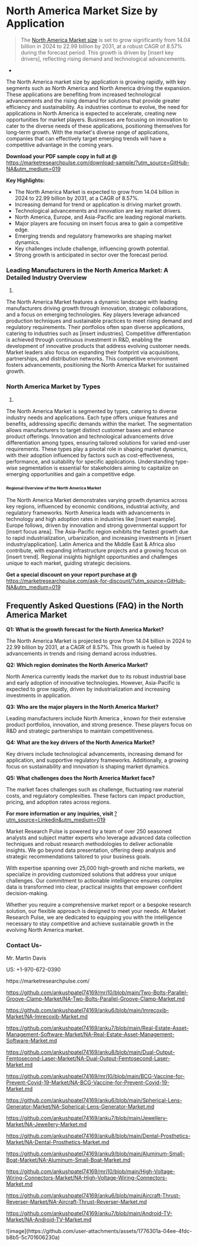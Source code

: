 <h1>North America  Market&nbsp;Size by Application</h1><blockquote><p>The <a href="https://marketresearchpulse.com/download-sample/?utm_source=GitHub-NA&amp;utm_medium=019">North America  Market size</a> is set to grow significantly from 14.04 billion in 2024 to 22.99 billion by 2031, at a robust CAGR of 8.57% during the forecast period. This growth is driven by [insert key drivers], reflecting rising demand and technological advancements.</p></blockquote><ul><li></li></ul><p>The North America  market size by application is growing rapidly, with key segments such as North America  and North America  driving the expansion. These applications are benefiting from increased technological advancements and the rising demand for solutions that provide greater efficiency and sustainability. As industries continue to evolve, the need for applications in North America  is expected to accelerate, creating new opportunities for market players. Businesses are focusing on innovation to cater to the diverse needs of these applications, positioning themselves for long-term growth. With the market's diverse range of applications, companies that can effectively target emerging trends will have a competitive advantage in the coming years.</p><p><strong>Download your PDF sample copy in full at @ </strong><a href="https://marketresearchpulse.com/download-sample/?utm_source=GitHub-NA&amp;utm_medium=019">https://marketresearchpulse.com/download-sample/?utm_source=GitHub-NA&amp;utm_medium=019</a></p><p><strong>Key Highlights: </strong></p><ul><li>The North America  Market is expected to grow from 14.04 billion in 2024 to 22.99 billion by 2031, at a CAGR of 8.57%.</li><li>Increasing demand for trend or application is driving market growth.</li><li>Technological advancements and innovation are key market drivers.</li><li>North America, Europe, and Asia-Pacific are leading regional markets.</li><li>Major players are focusing on insert focus area to gain a competitive edge.</li><li>Emerging trends and regulatory frameworks are shaping market dynamics.</li><li>Key challenges include challenge, influencing growth potential.</li><li>Strong growth is anticipated in sector over the forecast period.</li></ul><h3>Leading Manufacturers in the North America  Market: A Detailed Industry Overview</h3><ol><li></li></ol><div class="flex max-w-full flex-col flex-grow"><div class="min-h-8 text-message flex w-full flex-col items-end gap-2 whitespace-normal break-words [.text-message+&amp;]:mt-5" dir="auto" data-message-author-role="assistant" data-message-id="fd8432e4-4910-450d-b182-61b7bfb0a01f" data-message-model-slug="gpt-4o"><div class="flex w-full flex-col gap-1 empty:hidden first:pt-[3px]"><div class="markdown prose w-full break-words dark:prose-invert light"><p>The North America  Market features a dynamic landscape with leading manufacturers driving growth through innovation, strategic collaborations, and a focus on emerging technologies. Key players leverage advanced production techniques and sustainable practices to meet rising demand and regulatory requirements. Their portfolios often span diverse applications, catering to industries such as [insert industries]. Competitive differentiation is achieved through continuous investment in R&amp;D, enabling the development of innovative products that address evolving customer needs. Market leaders also focus on expanding their footprint via acquisitions, partnerships, and distribution networks. This competitive environment fosters advancements, positioning the North America  Market for sustained growth.</p></div></div></div></div><h3>North America  Market by Types</h3><ol><li></li></ol><div class="flex max-w-full flex-col flex-grow"><div class="min-h-8 text-message flex w-full flex-col items-end gap-2 whitespace-normal break-words [.text-message+&amp;]:mt-5" dir="auto" data-message-author-role="assistant" data-message-id="084470be-0bb7-4664-bddf-5156b4f41249" data-message-model-slug="gpt-4o-mini"><div class="flex w-full flex-col gap-1 empty:hidden first:pt-[3px]"><div class="markdown prose w-full break-words dark:prose-invert light"><p>The North America  Market is segmented by types, catering to diverse industry needs and applications. Each type offers unique features and benefits, addressing specific demands within the market. The segmentation allows manufacturers to target distinct customer bases and enhance product offerings. Innovation and technological advancements drive differentiation among types, ensuring tailored solutions for varied end-user requirements. These types play a pivotal role in shaping market dynamics, with their adoption influenced by factors such as cost-effectiveness, performance, and suitability for specific applications. Understanding type-wise segmentation is essential for stakeholders aiming to capitalize on emerging opportunities and gain a competitive edge.</p></div></div></div></div><h3><span style="font-size: 11px;">Regional Overview of the North America  Market</span></h3><div class="flex max-w-full flex-col flex-grow"><div class="min-h-8 text-message flex w-full flex-col items-end gap-2 whitespace-normal break-words [.text-message+&amp;]:mt-5" dir="auto" data-message-author-role="assistant" data-message-id="e9038762-ce64-4e30-91c9-9bd413514231" data-message-model-slug="gpt-4o-mini"><div class="flex w-full flex-col gap-1 empty:hidden first:pt-[3px]"><div class="markdown prose w-full break-words dark:prose-invert light"><p>The North America  Market demonstrates varying growth dynamics across key regions, influenced by economic conditions, industrial activity, and regulatory frameworks. North America leads with advancements in technology and high adoption rates in industries like [insert example]. Europe follows, driven by innovation and strong governmental support for [insert focus area]. The Asia-Pacific region exhibits the fastest growth due to rapid industrialization, urbanization, and increasing investments in [insert industry/application]. Latin America and the Middle East &amp; Africa also contribute, with expanding infrastructure projects and a growing focus on [insert trend]. Regional insights highlight opportunities and challenges unique to each market, guiding strategic decisions.</p></div></div></div></div><p><strong>Get a special discount on your report purchase at @ </strong><a href="https://marketresearchpulse.com/ask-for-discount/?utm_source=GitHub-NA&amp;utm_medium=019">https://marketresearchpulse.com/ask-for-discount/?utm_source=GitHub-NA&amp;utm_medium=019</a></p><h2>Frequently Asked Questions (FAQ) in the North America  Market</h2><p><strong>Q1: What is the growth forecast for the North America  Market?</strong></p><p>The North America  Market is projected to grow from 14.04 billion in 2024 to 22.99 billion by 2031, at a CAGR of 8.57%. This growth is fueled by advancements in trends and rising demand across industries.</p><p><strong>Q2: Which region dominates the North America  Market?</strong></p><p>North America currently leads the market due to its robust industrial base and early adoption of innovative technologies. However, Asia-Pacific is expected to grow rapidly, driven by industrialization and increasing investments in application.</p><p><strong>Q3: Who are the major players in the North America  Market?</strong></p><p>Leading manufacturers include North America , known for their extensive product portfolios, innovation, and strong presence. These players focus on R&amp;D and strategic partnerships to maintain competitiveness.</p><p><strong>Q4: What are the key drivers of the North America  Market?</strong></p><p>Key drivers include technological advancements, increasing demand for application, and supportive regulatory frameworks. Additionally, a growing focus on sustainability and innovation is shaping market dynamics.</p><p><strong>Q5: What challenges does the North America  Market face?</strong></p><p>The market faces challenges such as challenge, fluctuating raw material costs, and regulatory complexities. These factors can impact production, pricing, and adoption rates across regions.</p><p><strong>For more information or any inquiries, visit&nbsp;</strong><a href="?utm_source=Linkedin&utm_medium=019">?utm_source=Linkedin&utm_medium=019</a></p><p>Market Research Pulse is powered by a team of over 250 seasoned analysts and subject matter experts who leverage advanced data collection techniques and robust research methodologies to deliver actionable insights. We go beyond data presentation, offering deep analysis and strategic recommendations tailored to your business goals.</p><p>With expertise spanning over 25,000 high-growth and niche markets, we specialize in providing customized solutions that address your unique challenges. Our commitment to actionable intelligence ensures complex data is transformed into clear, practical insights that empower confident decision-making.</p><p>Whether you require a comprehensive market report or a bespoke research solution, our flexible approach is designed to meet your needs. At Market Research Pulse, we are dedicated to equipping you with the intelligence necessary to stay competitive and achieve sustainable growth in the evolving North America  market.</p><h3><strong>Contact Us-</strong></h3><p>Mr. Martin Davis</p><p>US: +1-970-672-0390</p><p>https://marketresearchpulse.com/</p><p><a href="https://github.com/ankushpatel74169/mri10/blob/main/Two-Bolts-Parallel-Groove-Clamp-Market/NA-Two-Bolts-Parallel-Groove-Clamp-Market.md">https://github.com/ankushpatel74169/mri10/blob/main/Two-Bolts-Parallel-Groove-Clamp-Market/NA-Two-Bolts-Parallel-Groove-Clamp-Market.md</a></p><p><a href="https://github.com/ankushpatel74169/anku6/blob/main/Imrecoxib-Market/NA-Imrecoxib-Market.md">https://github.com/ankushpatel74169/anku6/blob/main/Imrecoxib-Market/NA-Imrecoxib-Market.md</a></p><p><a href="https://github.com/ankushpatel74169/anku7/blob/main/Real-Estate-Asset-Management-Software-Market/NA-Real-Estate-Asset-Management-Software-Market.md">https://github.com/ankushpatel74169/anku7/blob/main/Real-Estate-Asset-Management-Software-Market/NA-Real-Estate-Asset-Management-Software-Market.md</a></p><p><a href="https://github.com/ankushpatel74169/anku8/blob/main/Dual-Output-Femtosecond-Laser-Market/NA-Dual-Output-Femtosecond-Laser-Market.md">https://github.com/ankushpatel74169/anku8/blob/main/Dual-Output-Femtosecond-Laser-Market/NA-Dual-Output-Femtosecond-Laser-Market.md</a></p><p><a href="https://github.com/ankushpatel74169/mri10/blob/main/BCG-Vaccine-for-Prevent-Covid-19-Market/NA-BCG-Vaccine-for-Prevent-Covid-19-Market.md">https://github.com/ankushpatel74169/mri10/blob/main/BCG-Vaccine-for-Prevent-Covid-19-Market/NA-BCG-Vaccine-for-Prevent-Covid-19-Market.md</a></p><p><a href="https://github.com/ankushpatel74169/anku6/blob/main/Spherical-Lens-Generator-Market/NA-Spherical-Lens-Generator-Market.md">https://github.com/ankushpatel74169/anku6/blob/main/Spherical-Lens-Generator-Market/NA-Spherical-Lens-Generator-Market.md</a></p><p><a href="https://github.com/ankushpatel74169/anku7/blob/main/Jewellery-Market/NA-Jewellery-Market.md">https://github.com/ankushpatel74169/anku7/blob/main/Jewellery-Market/NA-Jewellery-Market.md</a></p><p><a href="https://github.com/ankushpatel74169/anku8/blob/main/Dental-Prosthetics-Market/NA-Dental-Prosthetics-Market.md">https://github.com/ankushpatel74169/anku8/blob/main/Dental-Prosthetics-Market/NA-Dental-Prosthetics-Market.md</a></p><p><a href="https://github.com/ankushpatel74169/anku9/blob/main/Aluminum-Small-Boat-Market/NA-Aluminum-Small-Boat-Market.md">https://github.com/ankushpatel74169/anku9/blob/main/Aluminum-Small-Boat-Market/NA-Aluminum-Small-Boat-Market.md</a></p><p><a href="https://github.com/ankushpatel74169/mri10/blob/main/High-Voltage-Wiring-Connectors-Market/NA-High-Voltage-Wiring-Connectors-Market.md">https://github.com/ankushpatel74169/mri10/blob/main/High-Voltage-Wiring-Connectors-Market/NA-High-Voltage-Wiring-Connectors-Market.md</a></p><p><a href="https://github.com/ankushpatel74169/anku6/blob/main/Aircraft-Thrust-Reverser-Market/NA-Aircraft-Thrust-Reverser-Market.md">https://github.com/ankushpatel74169/anku6/blob/main/Aircraft-Thrust-Reverser-Market/NA-Aircraft-Thrust-Reverser-Market.md</a></p><p><a href="https://github.com/ankushpatel74169/anku7/blob/main/Android-TV-Market/NA-Android-TV-Market.md">https://github.com/ankushpatel74169/anku7/blob/main/Android-TV-Market/NA-Android-TV-Market.md</a></p>
![image](https://github.com/user-attachments/assets/1776301a-04ee-4fdc-b8b5-5c701606230a)
